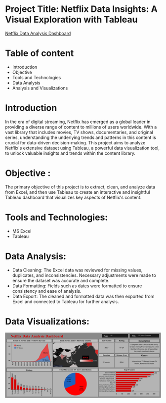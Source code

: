 # Project Title: Netflix Data Insights: A Visual Exploration with Tableau

[Netflix Data Analysis Dashboard](https://public.tableau.com/views/NetflixDataAnalysisDashboard_17235476665110/NetflixDashboard?:language=en-US&:sid=&:redirect=auth&:display_count=n&:origin=viz_share_link)

# Table of content
- Introduction
- Objective
- Tools and Technologies
- Data Analysis
- Analysis and Visualizations

# Introduction

In the era of digital streaming, Netflix has emerged as a global leader in providing a diverse range of content to millions of users worldwide. With a vast library that includes movies, TV shows, documentaries, and original series, understanding the underlying trends and patterns in this content is crucial for data-driven decision-making. This project aims to analyze Netflix's extensive dataset using Tableau, a powerful data visualization tool, to unlock valuable insights and trends within the content library.

# Objective :
The primary objective of this project is to extract, clean, and analyze data from Excel, and then use Tableau to create an interactive and insightful Tableau dashboard that visualizes key aspects of Netflix's content. 

# Tools and Technologies:
- MS Excel
- Tableau

# Data Analysis:
- Data Cleaning: The Excel data was reviewed for missing values, duplicates, and inconsistencies. Necessary adjustments were made to ensure the dataset was accurate and complete.
- Data Formatting: Fields such as dates were formatted to ensure consistency and ease of analysis. 
- Data Export: The cleaned and formatted data was then exported from Excel and connected to Tableau for further analysis.

# Data Visualizations:
![Netflix Dashboard](https://github.com/prajaktakadu11/Netflix_Data_Insights-A_Visual_Exploration_with_Tableau/blob/main/Netflix%20Dashboard.png?raw=true)


